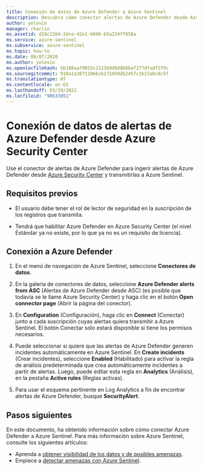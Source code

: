 ```yaml
---
title: Conexión de datos de Azure Defender a Azure Sentinel
description: Descubra cómo conectar alertas de Azure Defender desde Azure Security Center y transmitirlas a Azure Sentinel.
author: yelevin
manager: rkarlin
ms.assetid: d28c2264-2dce-42e1-b096-b5a234ff858a
ms.service: azure-sentinel
ms.subservice: azure-sentinel
ms.topic: how-to
ms.date: 09/07/2020
ms.author: yelevin
ms.openlocfilehash: bb188aa79015c2123b9d9d8b6baf277dfadf2f9c
ms.sourcegitcommit: 910a1a38711966cb171050db245fc3b22abc8c5f
ms.translationtype: HT
ms.contentlocale: es-ES
ms.lasthandoff: 03/19/2021
ms.locfileid: "98633051"
---
```

# <a name="connect-azure-defender-alert-data-from-azure-security-center"></a>Conexión de datos de alertas de Azure Defender desde Azure Security Center

Use el conector de alertas de Azure Defender para ingerir alertas de Azure Defender desde [Azure Security Center](../security-center/security-center-introduction.md) y transmitirlas a Azure Sentinel. 

## <a name="prerequisites"></a>Requisitos previos

- El usuario debe tener el rol de lector de seguridad en la suscripción de los registros que transmita.

- Tendrá que habilitar Azure Defender en Azure Security Center (el nivel Estándar ya no existe, por lo que ya no es un requisito de licencia).

## <a name="connect-to-azure-defender"></a>Conexión a Azure Defender

1. En el menú de navegación de Azure Sentinel, seleccione **Conectores de datos**.

1. En la galería de conectores de datos, seleccione **Azure Defender alerts from ASC** (Alertas de Azure Defender desde ASC) (es posible que todavía se le llame Azure Security Center) y haga clic en el botón **Open connector page** (Abrir la página del conector).

1. En **Configuration** (Configuración), haga clic en **Connect** (Conectar) junto a cada suscripción cuyas alertas quiera transmitir a Azure Sentinel. El botón Conectar solo estará disponible si tiene los permisos necesarios.

1. Puede seleccionar si quiere que las alertas de Azure Defender generen incidentes automáticamente en Azure Sentinel. En **Create incidents** (Crear incidentes), seleccione **Enabled** (Habilitado) para activar la regla de análisis predeterminada que crea automáticamente incidentes a partir de alertas. Luego, puede editar esta regla en **Analytics** (Análisis), en la pestaña **Active rules** (Reglas activas).

1. Para usar el esquema pertinente en Log Analytics a fin de encontrar alertas de Azure Defender, busque **SecurityAlert**.

## <a name="next-steps"></a>Pasos siguientes

En este documento, ha obtenido información sobre cómo conectar Azure Defender a Azure Sentinel. Para más información sobre Azure Sentinel, consulte los siguientes artículos:

- Aprenda a [obtener visibilidad de los datos y de posibles amenazas](quickstart-get-visibility.md).
- Empiece a [detectar amenazas con Azure Sentinel](tutorial-detect-threats-built-in.md).
